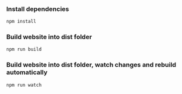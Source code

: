 ### Install dependencies

```sh
npm install
```

### Build website into dist folder

```sh
npm run build
```

### Build website into dist folder, watch changes and rebuild automatically

```sh
npm run watch
```
